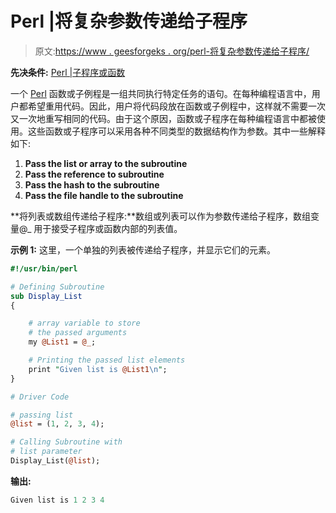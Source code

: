 # Perl |将复杂参数传递给子程序

> 原文:[https://www . geesforgeks . org/perl-将复杂参数传递给子程序/](https://www.geeksforgeeks.org/perl-passing-complex-parameters-to-a-subroutine/)

**先决条件:** [Perl |子程序或函数](https://www.geeksforgeeks.org/perl-subroutines-or-functions/)

一个 [Perl](https://www.geeksforgeeks.org/introduction-to-perl/) 函数或子例程是一组共同执行特定任务的语句。在每种编程语言中，用户都希望重用代码。因此，用户将代码段放在函数或子例程中，这样就不需要一次又一次地重写相同的代码。由于这个原因，函数或子程序在每种编程语言中都被使用。这些函数或子程序可以采用各种不同类型的数据结构作为参数。其中一些解释如下:

1.  **Pass the list or array to the subroutine**
2.  **Pass the reference to subroutine**
3.  **Pass the hash to the subroutine**
4.  **Pass the file handle to the subroutine**

**将列表或数组传递给子程序:**数组或列表可以作为参数传递给子程序，数组变量@_ 用于接受子程序或函数内部的列表值。

**示例 1:** 这里，一个单独的列表被传递给子程序，并显示它们的元素。

```perl
#!/usr/bin/perl 

# Defining Subroutine
sub Display_List 
{ 

    # array variable to store 
    # the passed arguments 
    my @List1 = @_; 

    # Printing the passed list elements 
    print "Given list is @List1\n"; 
} 

# Driver Code

# passing list 
@list = (1, 2, 3, 4); 

# Calling Subroutine with 
# list parameter 
Display_List(@list); 
```

**输出:**

```perl
Given list is 1 2 3 4

```
